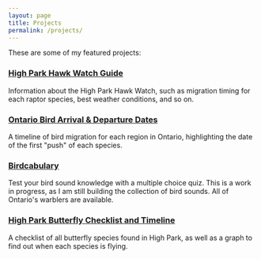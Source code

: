 ```yaml
---
layout: page
title: Projects
permalink: /projects/
---
```

These are some of my featured projects:

### [High Park Hawk Watch Guide](https://theseanfraser.github.io/HPHW/)
Information about the High Park Hawk Watch, such as migration timing for each raptor species, best weather conditions, and so on.

### [Ontario Bird Arrival & Departure Dates](https://theseanfraser.github.io/ontario-arrival-departure-dates/)
A timeline of bird migration for each region in Ontario, highlighting the date of the first "push" of each species.

### [Birdcabulary](https://theseanfraser.github.io/birdcabulary/)
Test your bird sound knowledge with a multiple choice quiz. This is a work in progress, as I am still building the collection of bird sounds. All of Ontario's warblers are available.

### [High Park Butterfly Checklist and Timeline](/butterflies/insects/2024/10/28/hp-butterflies.html)
A checklist of all butterfly species found in High Park, as well as a graph to find out when each species is flying.
